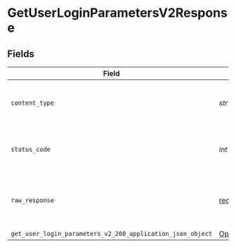 # GetUserLoginParametersV2Response


## Fields

| Field                                                                                                                         | Type                                                                                                                          | Required                                                                                                                      | Description                                                                                                                   |
| ----------------------------------------------------------------------------------------------------------------------------- | ----------------------------------------------------------------------------------------------------------------------------- | ----------------------------------------------------------------------------------------------------------------------------- | ----------------------------------------------------------------------------------------------------------------------------- |
| `content_type`                                                                                                                | *str*                                                                                                                         | :heavy_check_mark:                                                                                                            | HTTP response content type for this operation                                                                                 |
| `status_code`                                                                                                                 | *int*                                                                                                                         | :heavy_check_mark:                                                                                                            | HTTP response status code for this operation                                                                                  |
| `raw_response`                                                                                                                | [requests.Response](https://requests.readthedocs.io/en/latest/api/#requests.Response)                                         | :heavy_minus_sign:                                                                                                            | Raw HTTP response; suitable for custom response parsing                                                                       |
| `get_user_login_parameters_v2_200_application_json_object`                                                                    | [Optional[GetUserLoginParametersV2200ApplicationJSON]](../../models/operations/getuserloginparametersv2200applicationjson.md) | :heavy_minus_sign:                                                                                                            | User                                                                                                                          |
